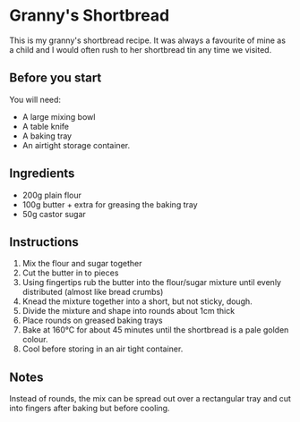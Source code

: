 # Granny's Shortbread

This is my granny's shortbread recipe. It was always a favourite of mine as a child and I would often rush to her shortbread tin any time we visited.

## Before you start

You will need:
* A large mixing bowl
* A table knife
* A baking tray
* An airtight storage container.

## Ingredients

* 200g plain flour
* 100g butter + extra for greasing the baking tray
* 50g castor sugar

## Instructions

1. Mix the flour and sugar together
2. Cut the butter in to pieces
3. Using fingertips rub the butter into the flour/sugar mixture until evenly distributed (almost like bread crumbs)
4. Knead the mixture together into a short, but not sticky, dough.
5. Divide the mixture and shape into rounds about 1cm thick
6. Place rounds on greased baking trays
7. Bake at 160°C for about 45 minutes until the shortbread is a pale golden colour.
8. Cool before storing in an air tight container.

## Notes

Instead of rounds, the mix can be spread out over a rectangular tray and cut into fingers after baking but before cooling.
